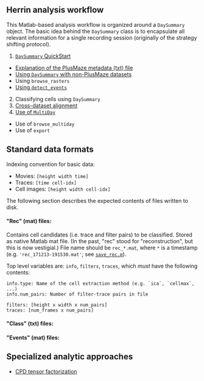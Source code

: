 ## Herrin analysis workflow

This Matlab-based analysis workflow is organized around a `DaySummary` object. The basic idea behind the `DaySummary` class is to encapsulate all relevant information for a single recording session (originally of the strategy shifting protocol).

1. [`DaySummary` QuickStart](ds_quickstart.md)
  * [Explanation of the PlusMaze metadata (txt) file](pm_format.md)
  * [Using `DaySummary` with non-PlusMaze datasets](ds_nonplusmaze.md)
  * Using `browse_rasters`
  * [Using `detect_events`](eventdetect.md)
2. Classifying cells using `DaySummary`
3. [Cross-dataset alignment](alignment.md)
4. [Use of `MultiDay`](multiday.md)
  * Use of `browse_multiday`
  * Use of `export`

## Standard data formats

Indexing convention for basic data:
- Movies: `[height width time]`
- Traces: `[time cell-idx]`
- Cell images: `[height width cell-idx]`

The following section describes the expected contents of files written to disk.

#### "Rec" (mat) files:

Contains cell candidates (i.e. trace and filter pairs) to be classified. Stored as native Matlab mat file. (In the past, "rec" stood for "reconstruction", but this is now vestigial.) File name should be `rec_*.mat`, where `*` is a timestamp (e.g. `'rec_171213-191530.mat'`; see [`save_rec.m`](../ds/save_rec.m)).

Top level variables are: `info`, `filters`, `traces`, which _must_ have the following contents:
```
info.type: Name of the cell extraction method (e.g. `ica`, `cellmax`, ...)
info.num_pairs: Number of filter-trace pairs in file

filters: [height x width x num_pairs]
traces: [num_frames x num_pairs]
```

#### "Class" (txt) files:

#### "Events" (mat) files:

## Specialized analytic approaches

- [CPD tensor factorization](tensor.md)
